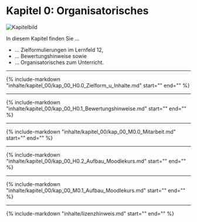 # Kapitel 0: Organisatorisches

![Kapitelbild](https://herr-nm.github.io/MMBbS_KDM_LF12/bilder/kap_00_00_kapitelbild.png)

In diesem Kapitel finden Sie ...

- ... Zielformulierungen im Lernfeld 12,
- ... Bewertungshinweise sowie
- ... Organisatorisches zum Unterricht.

---

{%
   include-markdown "inhalte/kapitel_00/kap_00_H0.0_Zielform_u_Inhalte.md"
   start="<!--include-start-->"
   end="<!--include-end-->"
%}

---

{%
   include-markdown "inhalte/kapitel_00/kap_00_H0.1_Bewertungshinweise.md"
   start="<!--include-start-->"
   end="<!--include-end-->"
%}

---

{%
   include-markdown "inhalte/kapitel_00/kap_00_M0.0_Mitarbeit.md"
   start="<!--include-start-->"
   end="<!--include-end-->"
%}

---

{%
   include-markdown "inhalte/kapitel_00/kap_00_H0.2_Aufbau_Moodlekurs.md"
   start="<!--include-start-->"
   end="<!--include-end-->"
%}

---

{%
   include-markdown "inhalte/kapitel_00/kap_00_M0.1_Aufbau_Moodlekurs.md"
   start="<!--include-start-->"
   end="<!--include-end-->"
%}

---

{%
   include-markdown "inhalte/lizenzhinweis.md"
   start="<!--include-start-->"
   end="<!--include-end-->"
%}